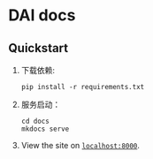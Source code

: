 # DAI docs 

## Quickstart

1. 下载依赖:

    ```
    pip install -r requirements.txt
    ```
2. 服务启动：
    ```
    cd docs
    mkdocs serve
    ```

3. View the site on [`localhost:8000`](http://localhost:8000).

